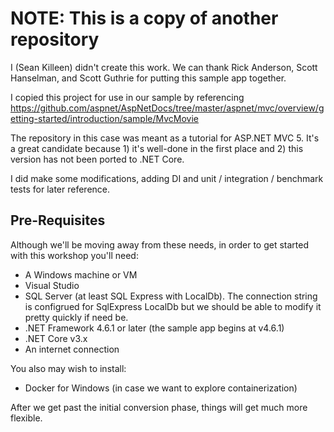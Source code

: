 # NOTE: This is a copy of another repository

I (Sean Killeen) didn't create this work. We can thank Rick Anderson, Scott Hanselman, and Scott Guthrie for putting this sample app together.

I copied this project for use in our sample by referencing <https://github.com/aspnet/AspNetDocs/tree/master/aspnet/mvc/overview/getting-started/introduction/sample/MvcMovie>

The repository in this case was meant as a tutorial for ASP.NET MVC 5. It's a great candidate because 1) it's well-done in the first place and 2) this version has not been ported to .NET Core.

I did make some modifications, adding DI and unit / integration / benchmark tests for later reference.

## Pre-Requisites

Although we'll be moving away from these needs, in order to get started with this workshop you'll need:

* A Windows machine or VM
* Visual Studio
* SQL Server (at least SQL Express with LocalDb). The connection string is configrued for SqlExpress LocalDb but we should be able to modify it pretty quickly if need be.
* .NET Framework 4.6.1 or later (the sample app begins at v4.6.1)
* .NET Core v3.x
* An internet connection

You also may wish to install:

* Docker for Windows (in case we want to explore containerization)

After we get past the initial conversion phase, things will get much more flexible.
